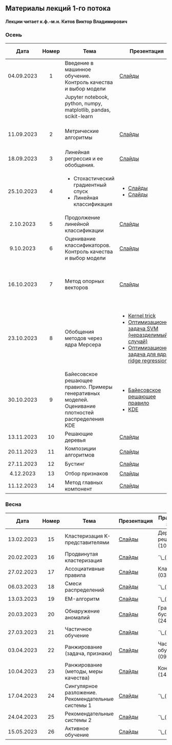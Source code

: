 ## Материалы лекций 1-го потока 
#### Лекции читает  к.ф.-м.н. Китов Виктор Владимирович

### Осень

| Дата | Номер | Тема | Презентация | Практическое задание |
| :---: | :---: | --- | --- | --- |
| 04.09.2023 | 1 | Введение в машинное обучение. Контроль качества и выбор модели | [Слайды](https://github.com/victorkitov/ML/blob/main/010-%D0%9E%D1%81%D0%BD%D0%BE%D0%B2%D0%BD%D1%8B%D0%B5%20%D0%BF%D0%BE%D0%BD%D1%8F%D1%82%D0%B8%D1%8F%20%D0%B8%20%D0%B7%D0%B0%D0%B4%D0%B0%D1%87%D0%B8%20%D0%BC%D0%B0%D1%88%D0%B8%D0%BD%D0%BD%D0%BE%D0%B3%D0%BE%20%D0%BE%D0%B1%D1%83%D1%87%D0%B5%D0%BD%D0%B8%D1%8F.pdf) | ¯\\\_(ツ)\_/¯ |
|  |  | Jupyter notebook, python, numpy, matplotlib, pandas, scikit-learn |  | Основы Python  |
| 11.09.2023 | 2 | Метрические алгоритмы | [Слайды](https://github.com/victorkitov/ML/blob/main/020-%D0%9C%D0%B5%D1%82%D1%80%D0%B8%D1%87%D0%B5%D1%81%D0%BA%D0%B8%D0%B5%20%D0%BC%D0%B5%D1%82%D0%BE%D0%B4%D1%8B.pdf) | Numpy, pandas, matplotlib (22.09.2022) |
| 18.09.2023 | 3 | Линейная регрессия и ее обобщения. | [Слайды](https://github.com/victorkitov/ML/blob/main/030-Linear%20regression%20and%20extensions.pdf) | Тест №1 (30.09.2022) |
| 25.10.2023 | 4 | <ul><li>Стохастический градиентный спуск</li><li>Линейная классификация</li></ul> | <ul><li>[Слайды](https://github.com/victorkitov/ML/blob/main/035-Stochastic%20gradient%20descent.pdf)</li><li>[Слайды](https://github.com/victorkitov/ML/blob/main/040-Linear%20classification.pdf)</li></ul> | ¯\\\_(ツ)\_/¯ |
| 2.10.2023 | 5 | Продолжение линейной классификации | [Слайды](https://github.com/victorkitov/ML/blob/main/040-Linear%20classification.pdf) |  kNN (13.10.2022) |
| 9.10.2023 | 6 | Оценивание классификаторов. Контроль качества и выбор модели| [Слайды](https://github.com/victorkitov/ML/blob/main/050-Classifier%20evaluation.pdf) | ¯\\\_(ツ)\_/¯ |
| 16.10.2023 | 7 | Метод опорных векторов | [Слайды](https://github.com/victorkitov/ML/blob/main/060-Support%20vector%20machines.pdf) | <ul><li>Linear Models (28.10.22)</li><li>Тест №2 (28.10.22)</li></ul> |
| 23.10.2023 | 8 |Обобщения методов через ядра Мерсера | <ul><li>[Kernel trick](https://github.com/victorkitov/ML/blob/main/070-Kernel%20trick.pdf)</li><li>[Оптимизационная задача SVM (неразделимый случай)](https://github.com/victorkitov/ML/blob/main/070-Optimization%20task%20for%20SVM%20-%20non-separable.pdf)</li><li>[Оптимизационная задача для ядра ridge regression](https://github.com/victorkitov/ML/blob/main/070-Optimization%20task%20for%20kernel%20ridge%20regression.pdf)</li></ul> | ¯\\\_(ツ)\_/¯ |
| 30.10.2023 | 9 | Байесовское решающее правило. Примеры генеративных моделей. Оценивание плотностей распределения KDE | <ul><li>[Байесовское решающее правило](https://github.com/victorkitov/ML/blob/main/090-Bayes%20decision%20rule.pdf)</li><li>[KDE](https://github.com/victorkitov/ML/blob/main/080-Kernel%20density%20estimation.pdf)</li></ul> | Тест №3 (11.11.2022) |
| 13.11.2023 | 10 | Решающие деревья | [Слайды](https://github.com/victorkitov/ML/blob/main/100-Decision%20trees.pdf) | ¯\\\_(ツ)\_/¯ |
| 20.11.2023 | 11 | Композиции алгоритмов | [Слайды](https://github.com/victorkitov/ML/blob/main/110-Ensemble%20methods%2C%20bias-variance.pdf) | SVM (25.11.2022) |
| 27.11.2023 | 12 | Бустинг | [Слайды](https://github.com/victorkitov/ML/blob/main/120-Boosting.pdf) | ¯\\\_(ツ)\_/¯ |
| 4.12.2023 | 13 | Отбор признаков | [Слайды](https://github.com/victorkitov/ML/blob/main/130-Feature%20selection.pdf) | ¯\\\_(ツ)\_/¯ |
| 11.12.2023 | 14 | Метод главных компонент | [Слайды](https://github.com/victorkitov/ML/blob/main/140-PCA.pdf) | ¯\\\_(ツ)\_/¯ |


### Весна
| Дата | Номер | Тема | Презентация | Практическое задание |
| :---: | :---: | --- | --- | --- |
| 13.02.2023 | 15 | Кластеризация K-представителями | [Слайды](https://github.com/victorkitov/ML/blob/main/160-Clustering%20K%20representatives.pdf) | Деревья решений (10.02.2023) |
| 20.02.2023 | 16 | Продвинутая кластеризация | [Слайды](https://github.com/victorkitov/ML/blob/main/170-Advanced%20clustering.pdf) | ¯\\\_(ツ)\_/¯ |
| 27.02.2023 | 17 | Ассоциативные правила | [Слайды](https://github.com/victorkitov/ML/blob/main/180-Association%20rules.pdf) | Кластеризация (03.03.2023) |
| 06.03.2023 | 18 | Смеси распределений | [Слайды](https://github.com/victorkitov/ML/blob/main/190-Mixture%20density%20models.pdf) | ¯\\\_(ツ)\_/¯ |
| 13.03.2023 | 19 | EM-алгоритм | [Слайды](https://github.com/victorkitov/ML/blob/main/200-EM%20algorithm.pdf) | ¯\\\_(ツ)\_/¯ |
| 20.03.2023 | 20 | Обнаружение аномалий | [Слайды](https://github.com/victorkitov/ML/blob/main/210-Outlier%20detection.pdf) | Градиентный бустинг (24.03.2023) |
| 27.03.2023 | 21 | Частичное обучение | [Слайды](https://github.com/victorkitov/ML/blob/main/220-Semi-supervised%20learning.pdf) | ¯\\\_(ツ)\_/¯ |
| 03.04.2023 | 22 | Ранжирование (задача, признаки) | [Слайды](https://github.com/victorkitov/ML/blob/main/230-Learning%20to%20Rank.pdf) | Частичное обучение (09.04.2023) |
| 10.04.2023 | 23 | Ранжирование (методы, меры качества) | [Слайды](https://github.com/victorkitov/ML/blob/main/230-Learning%20to%20Rank.pdf) | Контест (14.04.2023) |
| 17.04.2023 | 24 | Сингулярное разложение. Рекомендательные системы 1 | [Слайды](https://github.com/victorkitov/ML/blob/main/240-Singular%20value%20decomposition.pdf) | ¯\\\_(ツ)\_/¯ |
| 24.04.2023 | 25 | Рекомендательные системы 2 | [Слайды](https://github.com/victorkitov/ML/blob/main/250-Recommender%20systems.pdf) | ¯\\\_(ツ)\_/¯ |
| 15.05.2023 | 26 | Активное обучение | [Слайды](https://github.com/victorkitov/ML/blob/main/260-Active%20learning.pdf) | ¯\\\_(ツ)\_/¯ |


